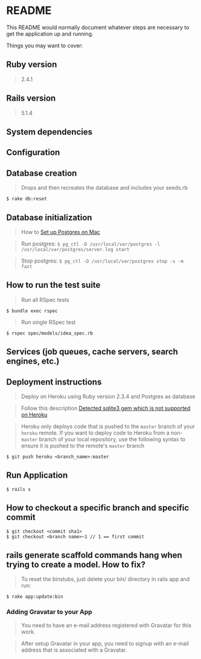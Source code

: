# README

This README would normally document whatever steps are necessary to get the application up and running.

Things you may want to cover:

## Ruby version

> 2.4.1

## Rails version

> 5.1.4

## System dependencies

## Configuration

## Database creation

> Drops and then recreates the database and includes your seeds.rb

```
$ rake db:reset
```

## Database initialization

> How to [Set up Postgres on Mac](https://devcenter.heroku.com/articles/heroku-postgresql#set-up-postgres-on-mac)

> Run postgres: ` $ pg_ctl -D /usr/local/var/postgres -l /usr/local/var/postgres/server.log start `

> Stop postgres: ` $ pg_ctl -D /usr/local/var/postgres stop -s -m fast `

## How to run the test suite

> Run all RSpec tests

```
$ bundle exec rspec
```

> Run single RSpec test

```
$ rspec spec/models/idea_spec.rb
```

## Services (job queues, cache servers, search engines, etc.)

## Deployment instructions

> Deploy on Heroku using Ruby version 2.3.4 and Postgres as database

> Follow this description [Detected sqlite3 gem which is not supported on Heroku](https://devcenter.heroku.com/articles/sqlite3)

> Heroku only deploys code that is pushed to the `master` branch of your `heroku` remote.
If you want to deploy code to Heroku from a non-`master` branch of your local repository, use the following syntax to ensure it is pushed to the remote's `master` branch

```
$ git push heroku <branch_name>:master
```

## Run Application
```
$ rails s
```

## How to checkout a specific branch and specific commit

```
$ git checkout <commit sha1>
$ git checkout <branch name>~1 // 1 == first commit
```

## **rails generate scaffold** commands hang when trying to create a model. How to fix?

> To reset the binstubs, just delete your bin/ directory in rails app and run:

```
$ rake app:update:bin
```

### Adding Gravatar to your App

> You need to have an e-mail address registered with Gravatar for this work.

> After setup Gravatar in your app, you need to signup with an e-mail address that is associated with a Gravatar.